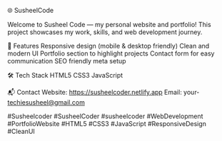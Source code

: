🌐 SusheelCode

Welcome to Susheel Code — my personal website and portfolio!
This project showcases my work, skills, and web development journey.

🚀 Features
Responsive design (mobile & desktop friendly)
Clean and modern UI
Portfolio section to highlight projects
Contact form for easy communication
SEO friendly meta setup

🛠️ Tech Stack
HTML5
CSS3
JavaScript


📬 Contact
Website: https://susheelcoder.netlify.app
Email: your- techiesusheel@gmail.com




#Susheelcoder  #SusheelCoder #susheelcoder #WebDevelopment #PortfolioWebsite #HTML5 #CSS3 #JavaScript #ResponsiveDesign #CleanUI
